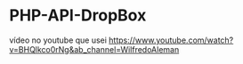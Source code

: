 # PHP-API-DropBox
 
 vídeo no youtube que usei https://www.youtube.com/watch?v=BHQlkco0rNg&ab_channel=WilfredoAleman
